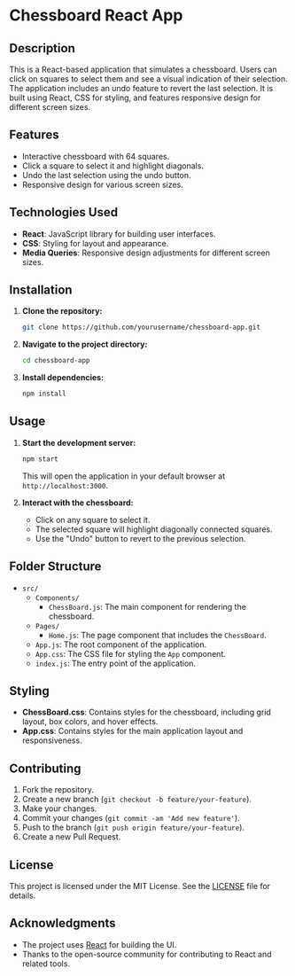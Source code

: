 # Chessboard React App

## Description

This is a React-based application that simulates a chessboard. Users can click on squares to select them and see a visual indication of their selection. The application includes an undo feature to revert the last selection. It is built using React, CSS for styling, and features responsive design for different screen sizes.

## Features

- Interactive chessboard with 64 squares.
- Click a square to select it and highlight diagonals.
- Undo the last selection using the undo button.
- Responsive design for various screen sizes.

## Technologies Used

- **React**: JavaScript library for building user interfaces.
- **CSS**: Styling for layout and appearance.
- **Media Queries**: Responsive design adjustments for different screen sizes.

## Installation

1. **Clone the repository:**

   ```bash
   git clone https://github.com/yourusername/chessboard-app.git
   ```

2. **Navigate to the project directory:**

   ```bash
   cd chessboard-app
   ```

3. **Install dependencies:**

   ```bash
   npm install
   ```

## Usage

1. **Start the development server:**

   ```bash
   npm start
   ```

   This will open the application in your default browser at `http://localhost:3000`.

2. **Interact with the chessboard:**
   - Click on any square to select it.
   - The selected square will highlight diagonally connected squares.
   - Use the "Undo" button to revert to the previous selection.

## Folder Structure

- `src/`
  - `Components/`
    - `ChessBoard.js`: The main component for rendering the chessboard.
  - `Pages/`
    - `Home.js`: The page component that includes the `ChessBoard`.
  - `App.js`: The root component of the application.
  - `App.css`: The CSS file for styling the `App` component.
  - `index.js`: The entry point of the application.

## Styling

- **ChessBoard.css**: Contains styles for the chessboard, including grid layout, box colors, and hover effects.
- **App.css**: Contains styles for the main application layout and responsiveness.

## Contributing

1. Fork the repository.
2. Create a new branch (`git checkout -b feature/your-feature`).
3. Make your changes.
4. Commit your changes (`git commit -am 'Add new feature'`).
5. Push to the branch (`git push origin feature/your-feature`).
6. Create a new Pull Request.

## License

This project is licensed under the MIT License. See the [LICENSE](LICENSE) file for details.

## Acknowledgments

- The project uses [React](https://reactjs.org/) for building the UI.
- Thanks to the open-source community for contributing to React and related tools.

